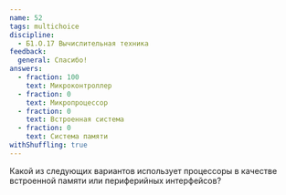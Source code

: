 ```yaml
---
name: 52
tags: multichoice
discipline:
  - Б1.О.17 Вычислительная техника
feedback:
  general: Спасибо!
answers:
  - fraction: 100
    text: Микроконтроллер
  - fraction: 0
    text: Микропроцессор
  - fraction: 0
    text: Встроенная система
  - fraction: 0
    text: Система памяти
withShuffling: true
---
```


Какой из следующих вариантов использует процессоры в качестве встроенной памяти или периферийных интерфейсов?